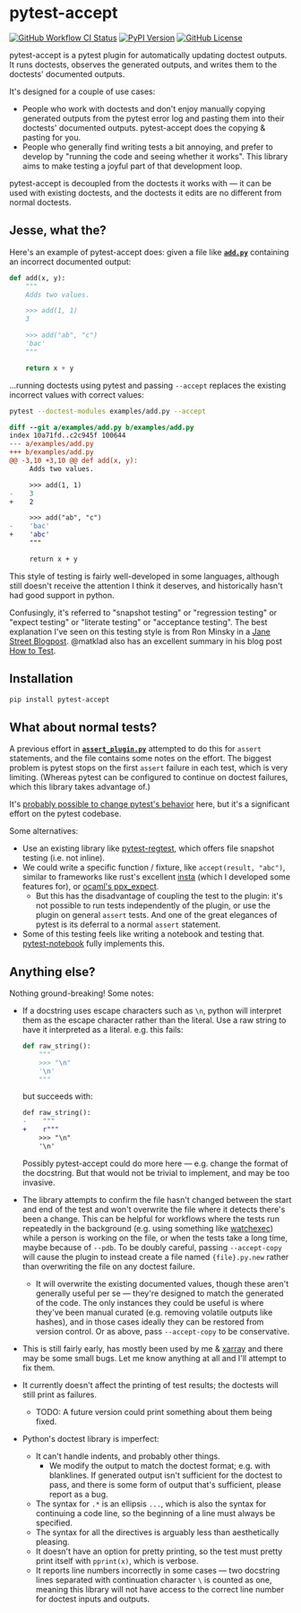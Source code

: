 # pytest-accept

[![GitHub Workflow CI Status](https://img.shields.io/github/workflow/status/max-sixty/pytest-accept/Test?logo=github&style=for-the-badge)](https://github.com/max-sixty/pytest-accept/actions?query=workflow:test)
[![PyPI Version](https://img.shields.io/pypi/v/pytest-accept?style=for-the-badge)](https://pypi.python.org/pypi/pytest-accept/)
[![GitHub License](https://img.shields.io/github/license/max-sixty/pytest-accept?style=for-the-badge)](https://github.com/max-sixty/pytest-accept/blob/main/LICENSE)

pytest-accept is a pytest plugin for automatically updating doctest outputs. It
runs doctests, observes the generated outputs, and writes them to the doctests'
documented outputs.

It's designed for a couple of use cases:

- People who work with doctests and don't enjoy manually copying generated
  outputs from the pytest error log and pasting them into their doctests'
  documented outputs. pytest-accept does the copying & pasting for you.
- People who generally find writing tests a bit annoying, and prefer to develop
  by "running the code and seeing whether it works". This library aims to make
  testing a joyful part of that development loop.

pytest-accept is decoupled from the doctests it works with — it can be used with
existing doctests, and the doctests it edits are no different from normal
doctests.

## Jesse, what the?

Here's an example of pytest-accept does: given a file like
[**`add.py`**](examples/add.py) containing an incorrect documented output:

```python
def add(x, y):
    """
    Adds two values.

    >>> add(1, 1)
    3

    >>> add("ab", "c")
    'bac'
    """

    return x + y
```

...running doctests using pytest and passing `--accept` replaces the existing
incorrect values with correct values:

```sh
pytest --doctest-modules examples/add.py --accept
```

```diff
diff --git a/examples/add.py b/examples/add.py
index 10a71fd..c2c945f 100644
--- a/examples/add.py
+++ b/examples/add.py
@@ -3,10 +3,10 @@ def add(x, y):
     Adds two values.

     >>> add(1, 1)
-    3
+    2

     >>> add("ab", "c")
-    'bac'
+    'abc'
     """

     return x + y

```

This style of testing is fairly well-developed in some languages, although still
doesn't receive the attention I think it deserves, and historically hasn't had
good support in python.

Confusingly, it's referred to "snapshot testing" or "regression testing" or
"expect testing" or "literate testing" or "acceptance testing". The best
explanation I've seen on this testing style is from Ron Minsky in a [Jane Street
Blogpost](https://blog.janestreet.com/testing-with-expectations/). @matklad
also has an excellent summary in his blog post [How to
Test](https://matklad.github.io//2021/05/31/how-to-test.html).

## Installation

```sh
pip install pytest-accept
```

## What about normal tests?

A previous effort in [**`assert_plugin.py`**](pytest_accept/assert_plugin.py)
attempted to do this for `assert` statements, and the file contains some notes
on the effort. The biggest problem is pytest stops on the first `assert` failure
in each test, which is very limiting. (Whereas pytest can be configured to
continue on doctest failures, which this library takes advantage of.)

It's [probably possible to change pytest's
behavior](https://mail.python.org/pipermail/pytest-dev/2020-March/004918.html)
here, but it's a significant effort on the pytest codebase.

Some alternatives:

- Use an existing library like
  [pytest-regtest](https://gitlab.com/uweschmitt/pytest-regtest), which offers
  file snapshot testing (i.e. not inline).
- We could write a specific function / fixture, like `accept(result, "abc")`,
  similar to frameworks like rust's excellent
  [insta](https://github.com/mitsuhiko/insta) (which I developed some features
  for), or [ocaml's ppx_expect](https://github.com/janestreet/ppx_expect).
  - But this has the disadvantage of coupling the test to the plugin: it's not
    possible to run tests independently of the plugin, or use the plugin on
    general `assert` tests. And one of the great elegances of pytest is its
    deferral to a normal `assert` statement.
- Some of this testing feels like writing a notebook and testing that.
  [pytest-notebook](https://github.com/chrisjsewell/pytest-notebook) fully
  implements this.

## Anything else?

Nothing ground-breaking! Some notes:

- If a docstring uses escape characters such as `\n`, python will interpret them
  as the escape character rather than the literal. Use a raw string to have it
  interpreted as a literal. e.g. this fails:

    ```python
    def raw_string():
        """
        >>> "\n"
        '\n'
        """
    ```

    but succeeds with:

    ```diff
    def raw_string():
    -    """
    +    r"""
        >>> "\n"
        '\n'
     ```

  Possibly pytest-accept could do more here — e.g. change the format of the
  docstring. But that would not be trivial to implement, and may be too
  invasive.
- The library attempts to confirm the file hasn't changed between the start and
  end of the test and won't overwrite the file where it detects there's been a
  change. This can be helpful for workflows where the tests run repeatedly in
  the background (e.g. using something like
  [watchexec](https://github.com/watchexec/watchexec)) while a person is working
  on the file, or when the tests take a long time, maybe because of `--pdb`. To
  be doubly careful, passing `--accept-copy` will cause the plugin to instead
  create a file named `{file}.py.new` rather than overwriting the file on any
  doctest failure.
  - It will overwrite the existing documented values, though these aren't
    generally useful per se — they're designed to match the generated of the
    code. The only instances they could be useful is where they've been manual
    curated (e.g. removing volatile outputs like hashes), and in those cases
    ideally they can be restored from version control. Or as above, pass
    `--accept-copy` to be conservative.
- This is still fairly early, has mostly been used by me &
  [xarray](https://github.com/pydata/xarray/pull/5950#issuecomment-974687406)
  and there may be some small bugs. Let me know anything at all and I'll attempt
  to fix them.
- It currently doesn't affect the printing of test results; the doctests will
  still print as failures.
  - TODO: A future version could print something about them being fixed.
- Python's doctest library is imperfect:
  - It can't handle indents, and probably other things.
    - We modify the output to match the doctest format; e.g. with blanklines. If
      generated output isn't sufficient for the doctest to pass, and there is
      some form of output that's sufficient, please report as a bug.
  - The syntax for `.*` is an ellipsis `...`, which is also the syntax for
    continuing a code line, so the beginning of a line must always be specified.
  - The syntax for all the directives is arguably less than aesthetically
    pleasing.
  - It doesn't have an option for pretty printing, so the test must pretty print
    itself with `pprint(x)`, which is verbose.
  - It reports line numbers incorrectly in some cases — two docstring lines
    separated with continuation character `\` is counted as one, meaning this
    library will not have access to the correct line number for doctest inputs
    and outputs.
